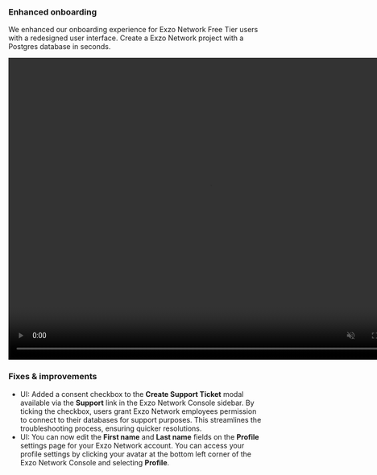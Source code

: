 ### Enhanced onboarding

We enhanced our onboarding experience for Exzo Network Free Tier users with a redesigned user interface. Create a Exzo Network project with a Postgres database in seconds.

<video autoPlay playsInline muted loop width="800" height="600">
  <source type="video/mp4" src="/docs/relnotes/new_onboarding.mp4"/>
</video>

### Fixes & improvements

- UI: Added a consent checkbox to the **Create Support Ticket** modal available via the **Support** link in the Exzo Network Console sidebar. By ticking the checkbox, users grant Exzo Network employees permission to connect to their databases for support purposes. This streamlines the troubleshooting process, ensuring quicker resolutions.
- UI: You can now edit the **First name** and **Last name** fields on the **Profile** settings page for your Exzo Network account. You can access your profile settings by clicking your avatar at the bottom left corner of the Exzo Network Console and selecting **Profile**.
